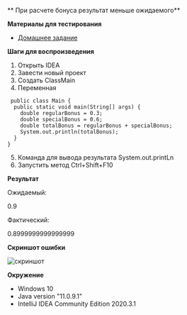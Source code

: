 ** При расчете бонуса результат меньше ожидаемого**

**Материалы для тестирования**

- [Домашнее задание](https://github.com/netology-code/javaqa-homeworks/blob/master/programming/README.md)

**Шаги для воспроизведения**

1. Открыть IDEA
2. Завести новый проект
3. Создать ClassMain
4. Переменная
<pre><code> public class Main {
  public static void main(String[] args) {
    double regularBonus = 0.3;
    double specialBonus = 0.6;
    double totalBonus = regularBonus + specialBonus;
    System.out.println(totalBonus);
  }
} </code></pre>
5. Команда для вывода результата System.out.printLn
6. Запустить метод Ctrl+Shift+F10

**Результат**

Ожидаемый:

0.9

Фактический:

0.8999999999999999

**Cкриншот ошибки**

![скриншот](https://github.com/MashaOsipova/Java-1.2.2/blob/74ea5517f353dcde4a882288597b5d9359ff304a/%D0%A1%D0%BD%D0%B8%D0%BC%D0%BE%D0%BA%20%D1%8D%D0%BA%D1%80%D0%B0%D0%BD%D0%B0.png)

**Окружение**

- Windows 10
- Java version "11.0.9.1"
- IntelliJ IDEA Community Edition 2020.3.1

